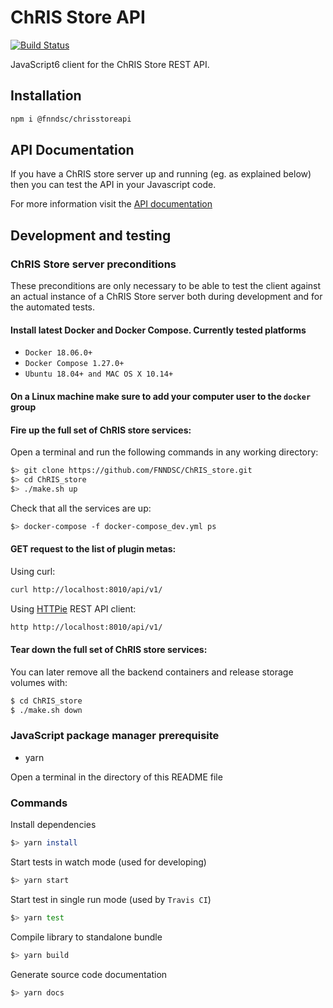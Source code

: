 # ChRIS Store API
[![Build Status](https://www.travis-ci.com/FNNDSC/fnndsc.svg?branch=main)](https://www.travis-ci.com/FNNDSC/fnndsc)

JavaScript6 client for the ChRIS Store REST API.

## Installation

``` bash
npm i @fnndsc/chrisstoreapi
```

## API Documentation

If you have a ChRIS store server up and running (eg. as explained below) then you can test the API in your Javascript code.

For more information visit the [API documentation](https://fnndsc.github.io/fnndsc/chrisstoredoc/index.html)


## Development and testing

### ChRIS Store server preconditions

These preconditions are only necessary to be able to test the client against an actual
instance of a ChRIS Store server both during development and for the automated tests.

#### Install latest Docker and Docker Compose. Currently tested platforms
* ``Docker 18.06.0+``
* ``Docker Compose 1.27.0+``
* ``Ubuntu 18.04+ and MAC OS X 10.14+``

#### On a Linux machine make sure to add your computer user to the ``docker`` group

#### Fire up the full set of ChRIS store services:

Open a terminal and run the following commands in any working directory:

``` bash
$> git clone https://github.com/FNNDSC/ChRIS_store.git
$> cd ChRIS_store
$> ./make.sh up
```

Check that all the services are up:

``` bash
$> docker-compose -f docker-compose_dev.yml ps
```

#### GET request to the list of plugin metas:

Using curl:

```bash
curl http://localhost:8010/api/v1/
```

Using [HTTPie](https://httpie.org/) REST API client:

```bash
http http://localhost:8010/api/v1/
```

#### Tear down the full set of ChRIS store services:

You can later remove all the backend containers and release storage volumes with:

```bash
$ cd ChRIS_store
$ ./make.sh down
```

### JavaScript package manager prerequisite

* yarn

Open a terminal in the directory of this README file

### Commands

Install dependencies

``` bash
$> yarn install
```

Start tests in watch mode (used for developing)

``` bash
$> yarn start
```

Start test in single run mode (used by `Travis CI`)

``` bash
$> yarn test
```

Compile library to standalone bundle

``` bash
$> yarn build
```

Generate source code documentation

``` bash
$> yarn docs
```
